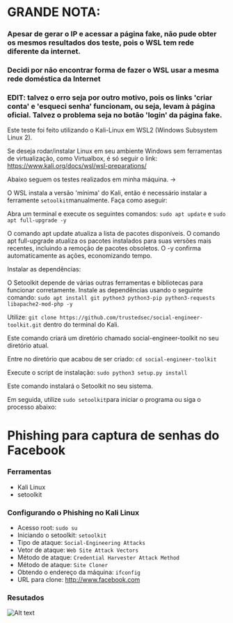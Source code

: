 # GRANDE NOTA:

### Apesar de gerar o IP e acessar a página fake, não pude obter os mesmos resultados dos teste, pois o WSL tem rede diferente da internet.

### Decidi por não encontrar forma de fazer o WSL usar a mesma rede doméstica da Internet

### EDIT: talvez o erro seja por outro motivo, pois os links 'criar conta' e 'esqueci senha' funcionam, ou seja, levam à página oficial. Talvez o problema seja no botão 'login' da página fake.

Este teste foi feito utilizando o Kali-Linux em WSL2 (Windows Subsystem Linux 2).

Se deseja rodar/instalar Linux em seu ambiente Windows sem ferramentas de virtualização, como Virtualbox, é só seguir o link:
https://www.kali.org/docs/wsl/wsl-preparations/

Abaixo seguem os testes realizados em minha máquina. ->

O WSL instala a versão 'mínima' do Kali, então é necessário instalar a ferramente ```setoolkit```manualmente. Faça como aseguir:

Abra um terminal e execute os seguintes comandos: ```sudo apt update``` e ```sudo apt full-upgrade -y```

O comando apt update atualiza a lista de pacotes disponíveis. O comando apt full-upgrade atualiza os pacotes instalados para suas versões mais recentes, incluindo a remoção de pacotes obsoletos. O -y confirma automaticamente as ações, economizando tempo.

Instalar as dependências:

O Setoolkit depende de várias outras ferramentas e bibliotecas para funcionar corretamente. Instale as dependências usando o seguinte comando: ```sudo apt install git python3 python3-pip python3-requests libapache2-mod-php -y```

Utilize: ```git clone https://github.com/trustedsec/social-engineer-toolkit.git``` dentro do terminal do Kali.

Este comando criará um diretório chamado social-engineer-toolkit no seu diretório atual.

Entre no diretório que acabou de ser criado: ```cd social-engineer-toolkit```

Execute o script de instalação: ```sudo python3 setup.py install```

Este comando instalará o Setoolkit no seu sistema.

Em seguida, utilize ```sudo setoolkit```para iniciar o programa ou siga o processo abaixo:

# Phishing para captura de senhas do Facebook

### Ferramentas

- Kali Linux
- setoolkit

### Configurando o Phishing no Kali Linux

- Acesso root: ``` sudo su ```
- Iniciando o setoolkit: ``` setoolkit ```
- Tipo de ataque: ``` Social-Engineering Attacks ```
- Vetor de ataque: ``` Web Site Attack Vectors ```
- Método de ataque: ```Credential Harvester Attack Method ```
- Método de ataque: ``` Site Cloner ```
- Obtendo o endereço da máquina: ``` ifconfig ```
- URL para clone: http://www.facebook.com

### Resutados

![Alt text](./passwd.png "Optional title")
